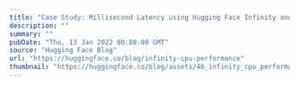 ```yaml
---
title: "Case Study: Millisecond Latency using Hugging Face Infinity and modern CPUs"
description: ""
summary: ""
pubDate: "Thu, 13 Jan 2022 00:00:00 GMT"
source: "Hugging Face Blog"
url: "https://huggingface.co/blog/infinity-cpu-performance"
thumbnail: "https://huggingface.co/blog/assets/46_infinity_cpu_performance/thumbnail.png"
---
```


